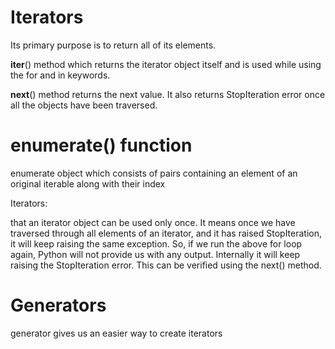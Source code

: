 # Iterators

Its primary purpose is to return all of its elements.

__iter__() method which returns the iterator object itself and is used while using the for and in keywords.

 __next__() method returns the next value. It also returns StopIteration error once all the objects have been traversed.
 
 # enumerate() function
 
 enumerate object which consists of pairs containing an element of an original iterable along with their index


Iterators:

that an iterator object can be used only once. It means once we have traversed through all elements of an iterator, and it has raised
StopIteration, it will keep raising the same exception. So, if we run the above for loop again, Python will not provide us with any output. Internally it will keep raising the StopIteration error. This can be verified using the next() method.


# Generators

generator gives us an easier way to create iterators
